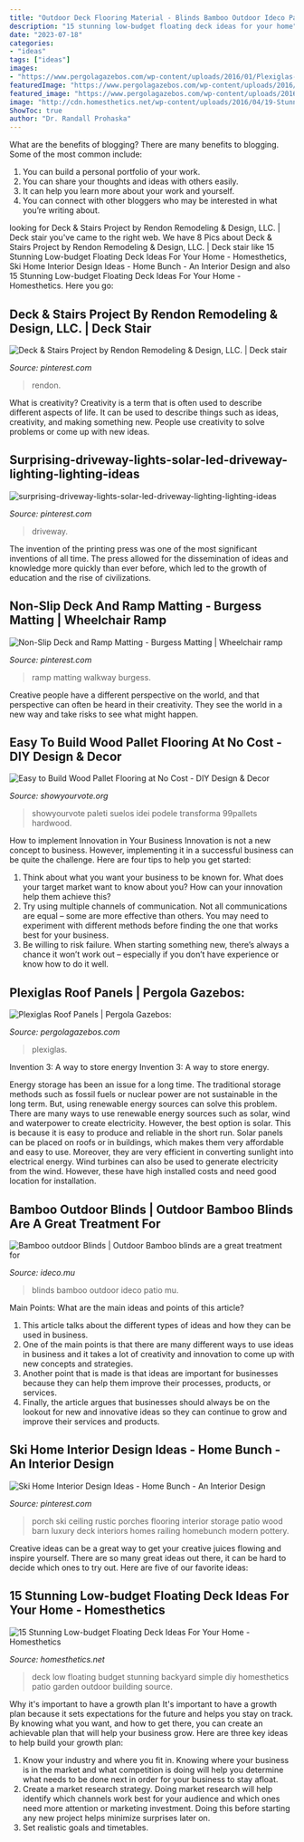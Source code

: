```yaml
---
title: "Outdoor Deck Flooring Material - Blinds Bamboo Outdoor Ideco Patio Mu"
description: "15 stunning low-budget floating deck ideas for your home"
date: "2023-07-18"
categories:
- "ideas"
tags: ["ideas"]
images:
- "https://www.pergolagazebos.com/wp-content/uploads/2016/01/Plexiglas-Roof-Panels-3.jpg"
featuredImage: "https://www.pergolagazebos.com/wp-content/uploads/2016/01/Plexiglas-Roof-Panels-3.jpg"
featured_image: "https://www.pergolagazebos.com/wp-content/uploads/2016/01/Plexiglas-Roof-Panels-3.jpg"
image: "http://cdn.homesthetics.net/wp-content/uploads/2016/04/19-Stunning-Low-budget-Floating-Deck-Ideas-For-Your-Home-homesthetics-decor-2.jpg"
ShowToc: true
author: "Dr. Randall Prohaska"
---
```



What are the benefits of blogging?
There are many benefits to blogging. Some of the most common include: 
1. You can build a personal portfolio of your work. 
2. You can share your thoughts and ideas with others easily. 
3. It can help you learn more about your work and yourself. 
4. You can connect with other bloggers who may be interested in what you’re writing about. 

	

		
looking for Deck &amp; Stairs Project by Rendon Remodeling &amp; Design, LLC. | Deck stair you've came to the right web. We have 8 Pics about Deck &amp; Stairs Project by Rendon Remodeling &amp; Design, LLC. | Deck stair like 15 Stunning Low-budget Floating Deck Ideas For Your Home - Homesthetics, Ski Home Interior Design Ideas - Home Bunch - An Interior Design and also 15 Stunning Low-budget Floating Deck Ideas For Your Home - Homesthetics. Here you go:
		
    
## Deck &amp; Stairs Project By Rendon Remodeling &amp; Design, LLC. | Deck Stair

<img loading=lazy src="https://i.pinimg.com/736x/fd/0d/91/fd0d915aa7e6888ed6c1fb0c59f838cc--porch-stairs-good-ideas.jpg" onerror="this.onerror=null;this.src='https://tse1.mm.bing.net/th?id=OIP.q18KO8Uyb7_enY0NfJH40AHaJ3&amp;pid=15.1';" alt="Deck &amp; Stairs Project by Rendon Remodeling &amp; Design, LLC. | Deck stair">

_Source: pinterest.com_

>rendon. 

	

What is creativity?
Creativity is a term that is often used to describe different aspects of life. It can be used to describe things such as ideas, creativity, and making something new. People use creativity to solve problems or come up with new ideas.

    
## Surprising-driveway-lights-solar-led-driveway-lighting-lighting-ideas

<img loading=lazy src="https://i.pinimg.com/736x/75/f7/a5/75f7a5ed6b5b9d1e13fe2e6e9f41074d.jpg" onerror="this.onerror=null;this.src='https://tse1.mm.bing.net/th?id=OIP.tEyi8CgbbZGWnvo3IJBNLgHaL1&amp;pid=15.1';" alt="surprising-driveway-lights-solar-led-driveway-lighting-lighting-ideas">

_Source: pinterest.com_

>driveway. 

	

The invention of the printing press was one of the most significant inventions of all time. The press allowed for the dissemination of ideas and knowledge more quickly than ever before, which led to the growth of education and the rise of civilizations.

    
## Non-Slip Deck And Ramp Matting - Burgess Matting | Wheelchair Ramp

<img loading=lazy src="https://i.pinimg.com/736x/ab/52/b8/ab52b83153eee6d5c12444f3157189ea.jpg" onerror="this.onerror=null;this.src='https://tse1.mm.bing.net/th?id=OIP.xV8psUkYBw6tBrmjlVNYFQAAAA&amp;pid=15.1';" alt="Non-Slip Deck and Ramp Matting - Burgess Matting | Wheelchair ramp">

_Source: pinterest.com_

>ramp matting walkway burgess. 

	

Creative people have a different perspective on the world, and that perspective can often be heard in their creativity. They see the world in a new way and take risks to see what might happen.

    
## Easy To Build Wood Pallet Flooring At No Cost - DIY Design &amp; Decor

<img loading=lazy src="https://showyourvote.org/wp-content/uploads/2016/11/build-pallet-flooring.jpg" onerror="this.onerror=null;this.src='https://tse3.mm.bing.net/th?id=OIP.LenRqUX53PTb_myrDVamwgHaJ4&amp;pid=15.1';" alt="Easy to Build Wood Pallet Flooring at No Cost - DIY Design &amp; Decor">

_Source: showyourvote.org_

>showyourvote paleti suelos idei podele transforma 99pallets hardwood. 

	

How to implement Innovation in Your Business
Innovation is not a new concept to business. However, implementing it in a successful business can be quite the challenge. Here are four tips to help you get started: 
1. Think about what you want your business to be known for. What does your target market want to know about you? How can your innovation help them achieve this? 
2. Try using multiple channels of communication. Not all communications are equal – some are more effective than others. You may need to experiment with different methods before finding the one that works best for your business. 
3. Be willing to risk failure. When starting something new, there’s always a chance it won’t work out – especially if you don’t have experience or know how to do it well.

    
## Plexiglas Roof Panels | Pergola Gazebos:

<img loading=lazy src="https://www.pergolagazebos.com/wp-content/uploads/2016/01/Plexiglas-Roof-Panels-3.jpg" onerror="this.onerror=null;this.src='https://tse2.mm.bing.net/th?id=OIP.vg30eWj6xpEHcDS7tBngTgHaFp&amp;pid=15.1';" alt="Plexiglas Roof Panels | Pergola Gazebos:">

_Source: pergolagazebos.com_

>plexiglas. 

	

Invention 3: A way to store energy
Invention 3: A way to store energy. 

Energy storage has been an issue for a long time. The traditional storage methods such as fossil fuels or nuclear power are not sustainable in the long term. 
But, using renewable energy sources can solve this problem. 
There are many ways to use renewable energy sources such as solar, wind and waterpower to create electricity. However, the best option is solar. This is because it is easy to produce and reliable in the short run. 
Solar panels can be placed on roofs or in buildings, which makes them very affordable and easy to use. Moreover, they are very efficient in converting sunlight into electrical energy. 
 Wind turbines can also be used to generate electricity from the wind. However, these have high installed costs and need good location for installation.

    
## Bamboo Outdoor Blinds | Outdoor Bamboo Blinds Are A Great Treatment For

<img loading=lazy src="https://ideco.mu/wp-content/uploads/2015/05/bamboo-outdoor-blinds_ideco-e1430829501270.jpg" onerror="this.onerror=null;this.src='https://tse1.mm.bing.net/th?id=OIP.dtnykEsb_HUGWEgP5wYBNgHaFg&amp;pid=15.1';" alt="Bamboo outdoor Blinds | Outdoor Bamboo blinds are a great treatment for">

_Source: ideco.mu_

>blinds bamboo outdoor ideco patio mu. 

	

Main Points: What are the main ideas and points of this article?
1. This article talks about the different types of ideas and how they can be used in business.
2. One of the main points is that there are many different ways to use ideas in business and it takes a lot of creativity and innovation to come up with new concepts and strategies.
3. Another point that is made is that ideas are important for businesses because they can help them improve their processes, products, or services.
4. Finally, the article argues that businesses should always be on the lookout for new and innovative ideas so they can continue to grow and improve their services and products.

    
## Ski Home Interior Design Ideas - Home Bunch - An Interior Design

<img loading=lazy src="https://i.pinimg.com/736x/7b/2c/5f/7b2c5fdb04807e191da34f2d915b6596--rustic-houses-modern-houses.jpg" onerror="this.onerror=null;this.src='https://tse3.mm.bing.net/th?id=OIP.xmjFdsWWn6_J9ePLPsb0kwHaKT&amp;pid=15.1';" alt="Ski Home Interior Design Ideas - Home Bunch - An Interior Design">

_Source: pinterest.com_

>porch ski ceiling rustic porches flooring interior storage patio wood barn luxury deck interiors homes railing homebunch modern pottery. 

	

Creative ideas can be a great way to get your creative juices flowing and inspire yourself. There are so many great ideas out there, it can be hard to decide which ones to try out. Here are five of our favorite ideas: 

    
## 15 Stunning Low-budget Floating Deck Ideas For Your Home - Homesthetics

<img loading=lazy src="http://cdn.homesthetics.net/wp-content/uploads/2016/04/19-Stunning-Low-budget-Floating-Deck-Ideas-For-Your-Home-homesthetics-decor-2.jpg" onerror="this.onerror=null;this.src='https://tse3.mm.bing.net/th?id=OIP._ik7Seg-5_gBal7pl401NwHaLg&amp;pid=15.1';" alt="15 Stunning Low-budget Floating Deck Ideas For Your Home - Homesthetics">

_Source: homesthetics.net_

>deck low floating budget stunning backyard simple diy homesthetics patio garden outdoor building source. 

	

Why it's important to have a growth plan
It's important to have a growth plan because it sets expectations for the future and helps you stay on track. By knowing what you want, and how to get there, you can create an achievable plan that will help your business grow. Here are three key ideas to help build your growth plan: 
1. Know your industry and where you fit in. Knowing where your business is in the market and what competition is doing will help you determine what needs to be done next in order for your business to stay afloat. 
2. Create a market research strategy. Doing market research will help identify which channels work best for your audience and which ones need more attention or marketing investment. Doing this before starting any new project helps minimize surprises later on. 
3. Set realistic goals and timetables.

